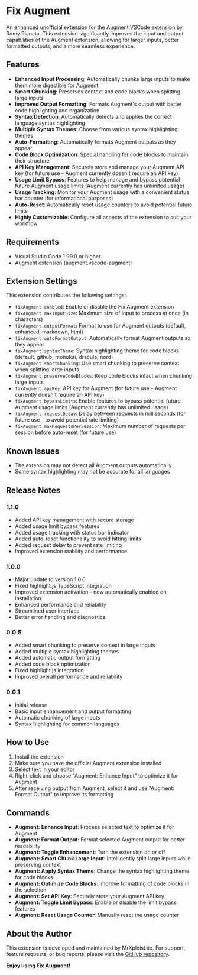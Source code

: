 # Fix Augment

An enhanced unofficial extension for the Augment VSCode extension by Romy Rianata. This extension significantly improves the input and output capabilities of the Augment extension, allowing for larger inputs, better formatted outputs, and a more seamless experience.

## Features

- **Enhanced Input Processing**: Automatically chunks large inputs to make them more digestible for Augment
- **Smart Chunking**: Preserves context and code blocks when splitting large inputs
- **Improved Output Formatting**: Formats Augment's output with better code highlighting and organization
- **Syntax Detection**: Automatically detects and applies the correct language syntax highlighting
- **Multiple Syntax Themes**: Choose from various syntax highlighting themes
- **Auto-Formatting**: Automatically formats Augment outputs as they appear
- **Code Block Optimization**: Special handling for code blocks to maintain their structure
- **API Key Management**: Securely store and manage your Augment API key (for future use - Augment currently doesn't require an API key)
- **Usage Limit Bypass**: Features to help manage and bypass potential future Augment usage limits (Augment currently has unlimited usage)
- **Usage Tracking**: Monitor your Augment usage with a convenient status bar counter (for informational purposes)
- **Auto-Reset**: Automatically reset usage counters to avoid potential future limits
- **Highly Customizable**: Configure all aspects of the extension to suit your workflow

## Requirements

- Visual Studio Code 1.99.0 or higher
- Augment extension (augment.vscode-augment)

## Extension Settings

This extension contributes the following settings:

- `fixAugment.enabled`: Enable or disable the Fix Augment extension
- `fixAugment.maxInputSize`: Maximum size of input to process at once (in characters)
- `fixAugment.outputFormat`: Format to use for Augment outputs (default, enhanced, markdown, html)
- `fixAugment.autoFormatOutput`: Automatically format Augment outputs as they appear
- `fixAugment.syntaxTheme`: Syntax highlighting theme for code blocks (default, github, monokai, dracula, nord)
- `fixAugment.smartChunking`: Use smart chunking to preserve context when splitting large inputs
- `fixAugment.preserveCodeBlocks`: Keep code blocks intact when chunking large inputs
- `fixAugment.apiKey`: API key for Augment (for future use - Augment currently doesn't require an API key)
- `fixAugment.bypassLimits`: Enable features to bypass potential future Augment usage limits (Augment currently has unlimited usage)
- `fixAugment.requestDelay`: Delay between requests in milliseconds (for future use - to avoid potential rate limiting)
- `fixAugment.maxRequestsPerSession`: Maximum number of requests per session before auto-reset (for future use)

## Known Issues

- The extension may not detect all Augment outputs automatically
- Some syntax highlighting may not be accurate for all languages

## Release Notes

### 1.1.0

- Added API key management with secure storage
- Added usage limit bypass features
- Added usage tracking with status bar indicator
- Added auto-reset functionality to avoid hitting limits
- Added request delay to prevent rate limiting
- Improved extension stability and performance

### 1.0.0

- Major update to version 1.0.0
- Fixed highlight.js TypeScript integration
- Improved extension activation - now automatically enabled on installation
- Enhanced performance and reliability
- Streamlined user interface
- Better error handling and diagnostics

### 0.0.5

- Added smart chunking to preserve context in large inputs
- Added multiple syntax highlighting themes
- Added automatic output formatting
- Added code block optimization
- Fixed highlight.js integration
- Improved overall performance and reliability

### 0.0.1

- Initial release
- Basic input enhancement and output formatting
- Automatic chunking of large inputs
- Syntax highlighting for common languages

## How to Use

1. Install the extension
2. Make sure you have the official Augment extension installed
3. Select text in your editor
4. Right-click and choose "Augment: Enhance Input" to optimize it for Augment
5. After receiving output from Augment, select it and use "Augment: Format Output" to improve its formatting

## Commands

- **Augment: Enhance Input**: Process selected text to optimize it for Augment
- **Augment: Format Output**: Format selected Augment output for better readability
- **Augment: Toggle Enhancement**: Turn the extension on or off
- **Augment: Smart Chunk Large Input**: Intelligently split large inputs while preserving context
- **Augment: Apply Syntax Theme**: Change the syntax highlighting theme for code blocks
- **Augment: Optimize Code Blocks**: Improve formatting of code blocks in the selection
- **Augment: Set API Key**: Securely store your Augment API key
- **Augment: Toggle Limit Bypass**: Enable or disable the limit bypass features
- **Augment: Reset Usage Counter**: Manually reset the usage counter

## About the Author

This extension is developed and maintained by MrXploisLite. For support, feature requests, or bug reports, please visit the [GitHub repository](https://github.com/MrXploisLite/fix-augment).

**Enjoy using Fix Augment!**
